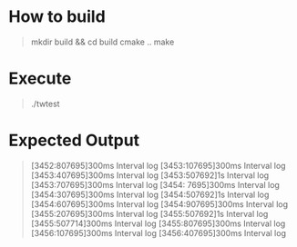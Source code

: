 # How to build
> mkdir build && cd build
> cmake ..
> make

# Execute
> ./twtest

# Expected Output
> [3452:807695]300ms Interval log
> [3453:107695]300ms Interval log
> [3453:407695]300ms Interval log
> [3453:507692]1s Interval log
> [3453:707695]300ms Interval log
> [3454:  7695]300ms Interval log
> [3454:307695]300ms Interval log
> [3454:507692]1s Interval log
> [3454:607695]300ms Interval log
> [3454:907695]300ms Interval log
> [3455:207695]300ms Interval log
> [3455:507692]1s Interval log
> [3455:507714]300ms Interval log
> [3455:807695]300ms Interval log
> [3456:107695]300ms Interval log
> [3456:407695]300ms Interval log

